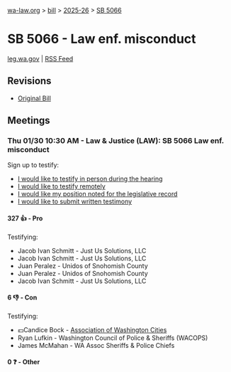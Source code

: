 [wa-law.org](/) > [bill](/bill/) > [2025-26](/bill/2025-26/) > [SB 5066](/bill/2025-26/sb/5066/)

# SB 5066 - Law enf. misconduct
[leg.wa.gov](https://app.leg.wa.gov/billsummary?BillNumber=5066&Year=2025&Initiative=false) | [RSS Feed](./rss.xml)

## Revisions
* [Original Bill](1/)

## Meetings
### Thu 01/30 10:30 AM - Law & Justice (LAW): SB 5066 Law enf. misconduct
Sign up to testify:
* [I would like to testify in person during the hearing](https://app.leg.wa.gov/csi/Testifier/Add?chamber=House&mId=32533&aId=161889&caId=25027&tId=1)
* [I would like to testify remotely](https://app.leg.wa.gov/csi/Testifier/Add?chamber=House&mId=32533&aId=161889&caId=25027&tId=2)
* [I would like my position noted for the legislative record](https://app.leg.wa.gov/csi/Testifier/Add?chamber=House&mId=32533&aId=161889&caId=25027&tId=3)
* [I would like to submit written testimony](https://app.leg.wa.gov/csi/Testifier/Add?chamber=House&mId=32533&aId=161889&caId=25027&tId=4)

#### 327 👍 - Pro
Testifying:
* Jacob Ivan Schmitt - Just Us Solutions, LLC
* Jacob Ivan Schmitt - Just Us Solutions, LLC
* Juan Peralez - Unidos of Snohomish County
* Juan Peralez - Unidos of Snohomish County
* Jacob Ivan Schmitt - Just Us Solutions, LLC

#### 6 👎 - Con
Testifying:
* 💵Candice Bock - [Association of Washington Cities](/org/association_of_washington_cities/)
* Ryan Lufkin - Washington Council of Police & Sheriffs (WACOPS)
* James McMahan - WA Assoc Sheriffs & Police Chiefs

#### 0 ❓ - Other
